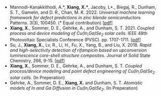 + Mannodi-Kanakkithodi, A.\*, **Xiang, X.\***, Jacoby, L\*., Biegaj, R., Dunham, S. T., Gamelin, and D. R., Chan, M. K.  2022. *Universal machine learning framework for defect predictions in zinc blende semiconductors.*  Patterns. 3(3), 100450. (* Equal contribution) [[pdf](https://www.sciencedirect.com/science/article/pii/S266638992200023X/pdfft?md5=c9655359558a9616280b5776b304aaf0&pid=1-s2.0-S266638992200023X-main.pdf)] 
+ **Xiang, X.**, Sommer, D. E., Gehrke, A., and Dunham, S. T. 2021. *Coupled process and device modeling of Cu(In,Ga)Se<sub>2</sub> solar cells.* IEEE 48th Photovoltaic Specialists Conference (PVSC). pp. 1707-1711. [[pdf](https://ieeexplore.ieee.org/stamp/stamp.jsp?tp=&arnumber=9519020)] 
+ Su, J., **Xiang, X.**, Lv, R., Li, H., Fu, X., Yang, B., and Liu, X. 2018. *Rapid and high-selectivity detection of rifampicin based on upconversion luminescence core-shell structure composites.* Journal of Solid State Chemistry, 266, 9-15. [[pdf](https://www.sciencedirect.com/science/article/pii/S0022459618301828/pdfft?md5=3222c1216b0deb8ed402dd46d936a9e4&pid=1-s2.0-S0022459618301828-main.pdf)] 
+ **Xiang, X.**, Sommer, D. E., Gehrke, A., and Dunham, S. T. *Coupled process/device modeling and point defect engineering of Cu(In,Ga)Se<sub>2</sub> solar cells.* (In Preperation)
+ Gehrke, A., Sommer, D. E., **Xiang, X.** and Dunham, S. T. *Atomistic models of In and Ga Diffusion in Cu(In,Ga)Se<sub>2</sub>.* (In Preperation)
